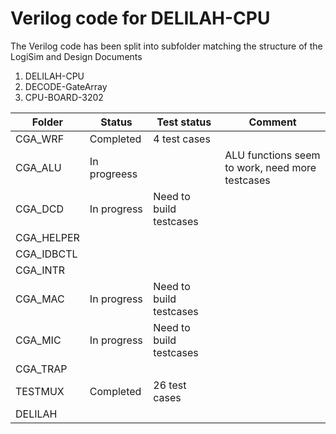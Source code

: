 # Verilog code for DELILAH-CPU

The Verilog code has been split into subfolder matching the structure of the LogiSim and Design Documents

1. DELILAH-CPU
2. DECODE-GateArray
3. CPU-BOARD-3202



| Folder           | Status   |  Test status | Comment |
|------------------|----------|--------------|---------|
| CGA_WRF          | Completed | 4 test cases |         |
| CGA_ALU          | In progreess  |         | ALU functions seem to work, need more testcases |
| CGA_DCD          | In progress  | Need to build testcases             |
| CGA_HELPER       |          |              | 
| CGA_IDBCTL       |          |              |
| CGA_INTR         |          |              |
| CGA_MAC          | In progress  | Need to build testcases             |
| CGA_MIC          | In progress  | Need to build testcases             |
| CGA_TRAP         |          |              |
| TESTMUX          | Completed | 26 test cases |         |
| DELILAH          |          |              |
                               
